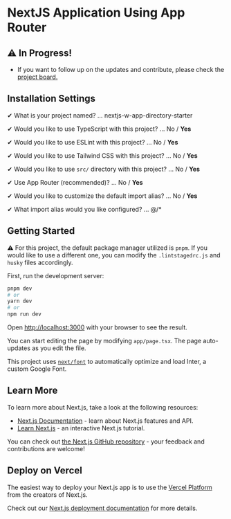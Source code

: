 # NextJS Application Using App Router

## ⚠️ In Progress!

- If you want to follow up on the updates and contribute, please check the [project board.](https://github.com/users/damla/projects/7/views/2)

## Installation Settings

✔ What is your project named? … nextjs-w-app-directory-starter

✔ Would you like to use TypeScript with this project? … No / **Yes**

✔ Would you like to use ESLint with this project? … No / **Yes**

✔ Would you like to use Tailwind CSS with this project? … No / **Yes**

✔ Would you like to use `src/` directory with this project? … No / **Yes**

✔ Use App Router (recommended)? … No / **Yes**

✔ Would you like to customize the default import alias? … No / **Yes**

✔ What import alias would you like configured? … @/\*

## Getting Started

⚠️ For this project, the default package manager utilized is `pnpm`. If you would like to use a different one, you can modify the `.lintstagedrc.js` and `husky` files accordingly.

First, run the development server:

```bash
pnpm dev
# or
yarn dev
# or
npm run dev
```

Open [http://localhost:3000](http://localhost:3000) with your browser to see the result.

You can start editing the page by modifying `app/page.tsx`. The page auto-updates as you edit the file.

This project uses [`next/font`](https://nextjs.org/docs/basic-features/font-optimization) to automatically optimize and load Inter, a custom Google Font.

## Learn More

To learn more about Next.js, take a look at the following resources:

- [Next.js Documentation](https://nextjs.org/docs) - learn about Next.js features and API.
- [Learn Next.js](https://nextjs.org/learn) - an interactive Next.js tutorial.

You can check out [the Next.js GitHub repository](https://github.com/vercel/next.js/) - your feedback and contributions are welcome!

## Deploy on Vercel

The easiest way to deploy your Next.js app is to use the [Vercel Platform](https://vercel.com/new?utm_medium=default-template&filter=next.js&utm_source=create-next-app&utm_campaign=create-next-app-readme) from the creators of Next.js.

Check out our [Next.js deployment documentation](https://nextjs.org/docs/deployment) for more details.
